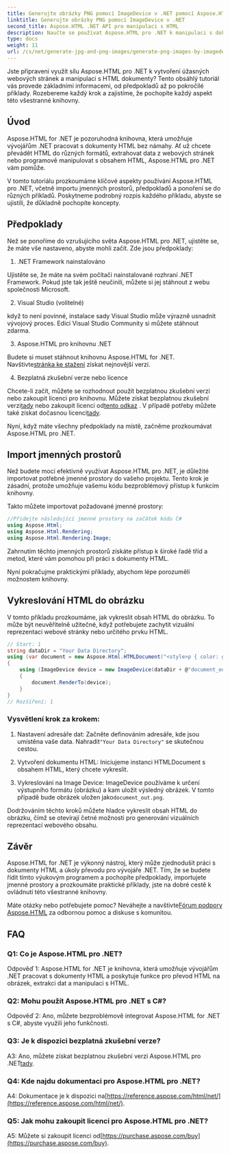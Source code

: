 ```yaml
---
title: Generujte obrázky PNG pomocí ImageDevice v .NET pomocí Aspose.HTML
linktitle: Generujte obrázky PNG pomocí ImageDevice v .NET
second_title: Aspose.HTML .NET API pro manipulaci s HTML
description: Naučte se používat Aspose.HTML pro .NET k manipulaci s dokumenty HTML, převodu HTML na obrázky a další. Výukový program krok za krokem s nejčastějšími dotazy.
type: docs
weight: 11
url: /cs/net/generate-jpg-and-png-images/generate-png-images-by-imagedevice/
---
```


Jste připraveni využít sílu Aspose.HTML pro .NET k vytvoření úžasných webových stránek a manipulaci s HTML dokumenty? Tento obsáhlý tutoriál vás provede základními informacemi, od předpokladů až po pokročilé příklady. Rozebereme každý krok a zajistíme, že pochopíte každý aspekt této všestranné knihovny.

## Úvod

Aspose.HTML for .NET je pozoruhodná knihovna, která umožňuje vývojářům .NET pracovat s dokumenty HTML bez námahy. Ať už chcete převádět HTML do různých formátů, extrahovat data z webových stránek nebo programově manipulovat s obsahem HTML, Aspose.HTML pro .NET vám pomůže.

V tomto tutoriálu prozkoumáme klíčové aspekty používání Aspose.HTML pro .NET, včetně importu jmenných prostorů, předpokladů a ponoření se do různých příkladů. Poskytneme podrobný rozpis každého příkladu, abyste se ujistili, že důkladně pochopíte koncepty.

## Předpoklady

Než se ponoříme do vzrušujícího světa Aspose.HTML pro .NET, ujistěte se, že máte vše nastaveno, abyste mohli začít. Zde jsou předpoklady:

1. .NET Framework nainstalováno

Ujistěte se, že máte na svém počítači nainstalované rozhraní .NET Framework. Pokud jste tak ještě neučinili, můžete si jej stáhnout z webu společnosti Microsoft.

2. Visual Studio (volitelné)

když to není povinné, instalace sady Visual Studio může výrazně usnadnit vývojový proces. Edici Visual Studio Community si můžete stáhnout zdarma.

3. Aspose.HTML pro knihovnu .NET

 Budete si muset stáhnout knihovnu Aspose.HTML for .NET. Navštivte[stránka ke stažení](https://releases.aspose.com/html/net/) získat nejnovější verzi.

4. Bezplatná zkušební verze nebo licence

 Chcete-li začít, můžete se rozhodnout použít bezplatnou zkušební verzi nebo zakoupit licenci pro knihovnu. Můžete získat bezplatnou zkušební verzi[tady](https://releases.aspose.com/) nebo zakoupit licenci od[tento odkaz](https://purchase.aspose.com/buy) . V případě potřeby můžete také získat dočasnou licenci[tady](https://purchase.aspose.com/temporary-license/).

Nyní, když máte všechny předpoklady na místě, začněme prozkoumávat Aspose.HTML pro .NET.

## Import jmenných prostorů

Než budete moci efektivně využívat Aspose.HTML pro .NET, je důležité importovat potřebné jmenné prostory do vašeho projektu. Tento krok je zásadní, protože umožňuje vašemu kódu bezproblémový přístup k funkcím knihovny.

Takto můžete importovat požadované jmenné prostory:

```csharp
//Přidejte následující jmenné prostory na začátek kódu C#
using Aspose.Html;
using Aspose.Html.Rendering;
using Aspose.Html.Rendering.Image;
```

Zahrnutím těchto jmenných prostorů získáte přístup k široké řadě tříd a metod, které vám pomohou při práci s dokumenty HTML.

Nyní pokračujme praktickými příklady, abychom lépe porozuměli možnostem knihovny.

## Vykreslování HTML do obrázku

V tomto příkladu prozkoumáme, jak vykreslit obsah HTML do obrázku. To může být neuvěřitelně užitečné, když potřebujete zachytit vizuální reprezentaci webové stránky nebo určitého prvku HTML.

```csharp
// Start: 1
string dataDir = "Your Data Directory";
using (var document = new Aspose.Html.HTMLDocument("<style>p { color: green; }</style><p>my first paragraph</p>", @"c:\work\"))
{
    using (ImageDevice device = new ImageDevice(dataDir + @"document_out.png"))
    {
        document.RenderTo(device);
    }
}
// Rozšíření: 1
```

### Vysvětlení krok za krokem:

1.  Nastavení adresáře dat: Začněte definováním adresáře, kde jsou umístěna vaše data. Nahradit`"Your Data Directory"` se skutečnou cestou.

2. Vytvoření dokumentu HTML: Iniciujeme instanci HTMLDocument s obsahem HTML, který chcete vykreslit.

3.  Vykreslování na Image Device: ImageDevice používáme k určení výstupního formátu (obrázku) a kam uložit výsledný obrázek. V tomto případě bude obrázek uložen jako`document_out.png`.

Dodržováním těchto kroků můžete hladce vykreslit obsah HTML do obrázku, čímž se otevírají četné možnosti pro generování vizuálních reprezentací webového obsahu.

## Závěr

Aspose.HTML for .NET je výkonný nástroj, který může zjednodušit práci s dokumenty HTML a úkoly převodu pro vývojáře .NET. Tím, že se budete řídit tímto výukovým programem a pochopíte předpoklady, importujete jmenné prostory a prozkoumáte praktické příklady, jste na dobré cestě k ovládnutí této všestranné knihovny.

 Máte otázky nebo potřebujete pomoc? Neváhejte a navštivte[Fórum podpory Aspose.HTML](https://forum.aspose.com/) za odbornou pomoc a diskuse s komunitou.

## FAQ

### Q1: Co je Aspose.HTML pro .NET?

Odpověď 1: Aspose.HTML for .NET je knihovna, která umožňuje vývojářům .NET pracovat s dokumenty HTML a poskytuje funkce pro převod HTML na obrázek, extrakci dat a manipulaci s HTML.

### Q2: Mohu použít Aspose.HTML pro .NET s C#?

Odpověď 2: Ano, můžete bezproblémově integrovat Aspose.HTML for .NET s C#, abyste využili jeho funkčnosti.

### Q3: Je k dispozici bezplatná zkušební verze?

A3: Ano, můžete získat bezplatnou zkušební verzi Aspose.HTML pro .NET[tady](https://releases.aspose.com/).

### Q4: Kde najdu dokumentaci pro Aspose.HTML pro .NET?

 A4: Dokumentace je k dispozici na[https://reference.aspose.com/html/net/](https://reference.aspose.com/html/net/).

### Q5: Jak mohu zakoupit licenci pro Aspose.HTML pro .NET?

 A5: Můžete si zakoupit licenci od[https://purchase.aspose.com/buy](https://purchase.aspose.com/buy).